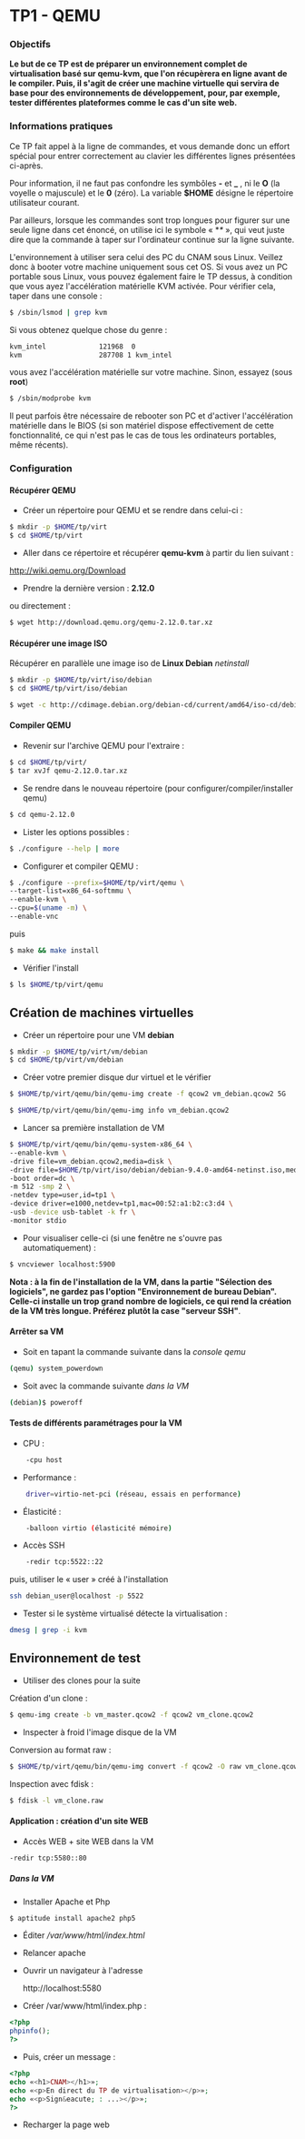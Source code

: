 # TP1 - QEMU

### Objectifs
**Le but de ce TP est de préparer un environnement complet de virtualisation basé sur qemu-kvm, que l'on récupèrera en ligne avant de le compiler.
Puis, il s'agit de créer une machine virtuelle qui servira de base pour des environnements de développement, pour, par exemple, tester différentes plateformes comme le cas d'un site web.**

### Informations pratiques
Ce TP fait appel à la ligne de commandes, et vous demande donc un effort spécial pour entrer correctement au clavier les différentes lignes présentées ci-après.

Pour information, il ne faut pas confondre les symbôles **-** et **_** , ni le **O** (la voyelle o majuscule) et le **0** (zéro). La variable **$HOME** désigne le répertoire utilisateur courant.

Par ailleurs, lorsque les commandes sont trop longues pour figurer sur une seule ligne dans cet énoncé, on utilise ici le symbole « **\** », qui veut juste dire que la commande à taper sur l'ordinateur continue sur la ligne suivante.

L'environnement à utiliser sera celui des PC du CNAM sous Linux. Veillez donc à booter votre machine uniquement sous cet OS. Si vous avez un PC portable sous Linux, vous pouvez également faire le TP dessus, à condition que vous ayez l'accélération matérielle KVM activée. Pour vérifier cela, taper dans une console :

```bash
$ /sbin/lsmod | grep kvm
```
Si vous obtenez quelque chose du genre :
```bash
kvm_intel             121968  0
kvm                   287708 1 kvm_intel
```

vous avez l'accélération matérielle sur votre machine. Sinon, essayez (sous **root**)
```bash
$ /sbin/modprobe kvm
```
Il peut parfois être nécessaire de rebooter son PC et d'activer l'accélération matérielle dans le BIOS (si son matériel dispose effectivement de cette fonctionnalité, ce qui n'est pas le cas de tous les ordinateurs portables, même récents).

### Configuration

#### Récupérer QEMU

- Créer un répertoire pour QEMU et se rendre dans celui-ci :

```bash
$ mkdir -p $HOME/tp/virt
$ cd $HOME/tp/virt
```

- Aller dans ce répertoire et récupérer **qemu-kvm** à partir du lien suivant :

http://wiki.qemu.org/Download

- Prendre la dernière version : **2.12.0**

ou directement :
```bash
$ wget http://download.qemu.org/qemu-2.12.0.tar.xz
```

#### Récupérer une image ISO
Récupérer en parallèle une image iso de **Linux Debian** *netinstall*
```bash
$ mkdir -p $HOME/tp/virt/iso/debian
$ cd $HOME/tp/virt/iso/debian

$ wget -c http://cdimage.debian.org/debian-cd/current/amd64/iso-cd/debian-9.4.0-amd64-netinst.iso
```

#### Compiler QEMU

- Revenir sur l'archive QEMU pour l'extraire :

```bash
$ cd $HOME/tp/virt/
$ tar xvJf qemu-2.12.0.tar.xz
```
- Se rendre dans le nouveau répertoire (pour configurer/compiler/installer qemu)

```bash
$ cd qemu-2.12.0
```
- Lister les options possibles :

```bash
$ ./configure --help | more
```

- Configurer et compiler QEMU :

```bash
$ ./configure --prefix=$HOME/tp/virt/qemu \
--target-list=x86_64-softmmu \
--enable-kvm \
--cpu=$(uname -m) \
--enable-vnc
```

puis

```bash
$ make && make install
```

- Vérifier l'install

```bash
$ ls $HOME/tp/virt/qemu
```

## Création de machines virtuelles

- Créer un répertoire pour une VM **debian**

```bash
$ mkdir -p $HOME/tp/virt/vm/debian
$ cd $HOME/tp/virt/vm/debian
```
- Créer votre premier disque dur virtuel et le vérifier

```bash
$ $HOME/tp/virt/qemu/bin/qemu-img create -f qcow2 vm_debian.qcow2 5G

$ $HOME/tp/virt/qemu/bin/qemu-img info vm_debian.qcow2
```

- Lancer sa première installation de VM

```bash
$ $HOME/tp/virt/qemu/bin/qemu-system-x86_64 \
--enable-kvm \
-drive file=vm_debian.qcow2,media=disk \
-drive file=$HOME/tp/virt/iso/debian/debian-9.4.0-amd64-netinst.iso,media=cdrom \
-boot order=dc \
-m 512 -smp 2 \
-netdev type=user,id=tp1 \
-device driver=e1000,netdev=tp1,mac=00:52:a1:b2:c3:d4 \
-usb -device usb-tablet -k fr \
-monitor stdio
```

- Pour visualiser celle-ci (si une fenêtre ne s'ouvre pas automatiquement) :

```bash
$ vncviewer localhost:5900
```

**Nota : à la fin de l'installation de la VM, dans la partie "Sélection des logiciels",
ne gardez pas l'option "Environnement de bureau Debian". Celle-ci installe un trop
 grand nombre de logiciels, ce qui rend la création de la VM très longue.
 Préférez plutôt la case "serveur SSH"**.

#### Arrêter sa VM
- Soit en tapant la commande suivante dans la *console qemu*

```bash
(qemu) system_powerdown
```
- Soit avec la commande suivante *dans la VM*

```bash
(debian)$ poweroff
```

#### Tests de différents paramétrages pour la VM

- CPU :
```bash
	-cpu host
```
- Performance :
```bash
	driver=virtio-net-pci (réseau, essais en performance)
```
- Élasticité :
```bash
	-balloon virtio (élasticité mémoire)
```
- Accès SSH
```bash
	-redir tcp:5522::22
```
puis, utiliser le « user » créé à l'installation
```bash
ssh debian_user@localhost -p 5522
```

- Tester si le système virtualisé détecte la virtualisation :
```bash
dmesg | grep -i kvm
```

## Environnement de test

- Utiliser des clones pour la suite

Création d'un clone :
```bash
$ qemu-img create -b vm_master.qcow2 -f qcow2 vm_clone.qcow2
```

- Inspecter à froid l'image disque de la VM

Conversion au format raw :
```bash
$ $HOME/tp/virt/qemu/bin/qemu-img convert -f qcow2 -O raw vm_clone.qcow2 vm_clone.raw
```
Inspection avec fdisk :
```bash
$ fdisk -l vm_clone.raw
```

#### Application : création d'un site WEB

- Accès WEB + site WEB dans la VM
```bash
-redir tcp:5580::80
```

##### Dans la **VM**
- Installer Apache et Php
```bash
$ aptitude install apache2 php5
```
- Éditer */var/www/html/index.html*
- Relancer apache
- Ouvrir un navigateur à l'adresse


	http://localhost:5580

- Créer /var/www/html/index.php :

```php
<?php
phpinfo();
?>
```
- Puis, créer un message :
```php
<?php
echo «<h1>CNAM></h1>»;
echo «<p>En direct du TP de virtualisation></p>»;
echo «<p>Sign&eacute; : ...></p>»;
?>
```
- Recharger la page web
